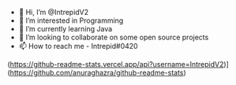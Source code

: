 - 👋 Hi, I’m @IntrepidV2
- 👀 I’m interested in Programming
- 🌱 I’m currently learning Java
- 💞️ I’m looking to collaborate on some open source projects
- 📫 How to reach me - Intrepid#0420

(https://github-readme-stats.vercel.app/api?username=IntrepidV2)](https://github.com/anuraghazra/github-readme-stats)
<!---
IntrepidV2/IntrepidV2 is a ✨ special ✨ repository because its `README.md` (this file) appears on your GitHub profile.
You can click the Preview link to take a look at your changes.
--->
